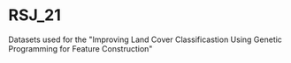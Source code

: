 # RSJ_21
Datasets used for the "Improving Land Cover Classificastion Using Genetic Programming for Feature Construction"
